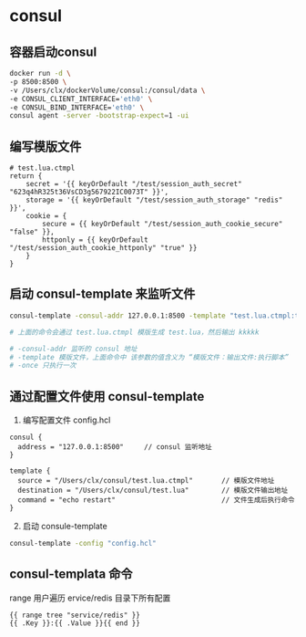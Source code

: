 # consul

## 容器启动consul

```sh
docker run -d \
-p 8500:8500 \
-v /Users/clx/dockerVolume/consul:/consul/data \
-e CONSUL_CLIENT_INTERFACE='eth0' \
-e CONSUL_BIND_INTERFACE='eth0' \
consul agent -server -bootstrap-expect=1 -ui
```

## 编写模版文件

```ctmpl
# test.lua.ctmpl
return {
    secret = '{{ keyOrDefault "/test/session_auth_secret" "623q4hR325t36VsCD3g567922IC0073T" }}',
    storage = '{{ keyOrDefault "/test/session_auth_storage" "redis" }}',
    cookie = {
        secure = {{ keyOrDefault "/test/session_auth_cookie_secure" "false" }},
        httponly = {{ keyOrDefault "/test/session_auth_cookie_httponly" "true" }}
    }
}
```

## 启动 consul-template 来监听文件

```sh
consul-template -consul-addr 127.0.0.1:8500 -template "test.lua.ctmpl:test.lua:echo kkkkk" -once

# 上面的命令会通过 test.lua.ctmpl 模版生成 test.lua，然后输出 kkkkk

# -consul-addr 监听的 consul 地址
# -template 模版文件，上面命令中 该参数的值含义为 “模版文件：输出文件:执行脚本”
# -once 只执行一次
```

## 通过配置文件使用 consul-template

1. 编写配置文件 config.hcl
```hcl
consul {                    
  address = "127.0.0.1:8500"     // consul 监听地址
}

template {
  source = "/Users/clx/consul/test.lua.ctmpl"       // 模版文件地址
  destination = "/Users/clx/consul/test.lua"        // 模版文件输出地址
  command = "echo restart"                          // 文件生成后执行命令
}
```

2. 启动 consule-template

```sh
consul-template -config "config.hcl"
```

## consul-templata 命令
range 用户遍历 ervice/redis 目录下所有配置
```ctmpl
{{ range tree "service/redis" }}
{{ .Key }}:{{ .Value }}{{ end }}
```